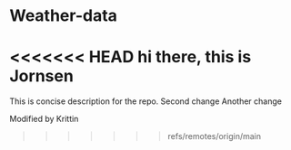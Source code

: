 # Weather-data
<<<<<<< HEAD
hi there, this is Jornsen
=======
This is concise description for the repo.
Second change
Another change

Modified by Krittin
>>>>>>> refs/remotes/origin/main
